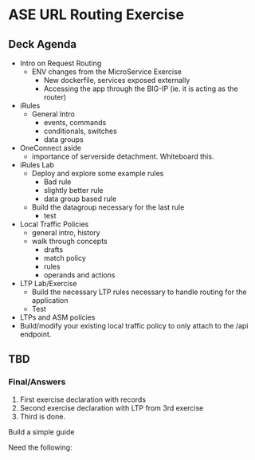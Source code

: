 # ASE URL Routing Exercise

## Deck Agenda

- Intro on Request Routing
  - ENV changes from the MicroService Exercise
    - New dockerfile, services exposed externally
    - Accessing the app through the BIG-IP (ie. it is acting as the router)
- iRules
  - General Intro
    - events, commands
    - conditionals, switches
    - data groups
- OneConnect aside
  - importance of serverside detachment. Whiteboard this.
- iRules Lab
  - Deploy and explore some example rules
    - Bad rule
    - slightly better rule
    - data group based rule
  - Build the datagroup necessary for the last rule
    - test
- Local Traffic Policies
  - general intro, history
  - walk through concepts
    - drafts
    - match policy
    - rules
    - operands and actions
- LTP Lab/Exercise
  - Build the necessary LTP rules necessary to handle routing for the application
  - Test
- LTPs and ASM policies
 - Build/modify your existing local traffic policy to only attach to the /api endpoint.


## TBD

### Final/Answers
1. First exercise declaration with records
2. Second exercise declaration with LTP from 3rd exercise
3. Third is done.

Build a simple guide

Need the following:


